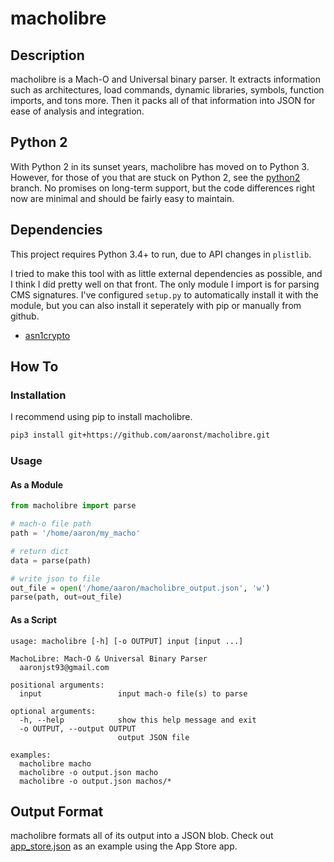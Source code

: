 # macholibre

## Description
macholibre is a Mach-O and Universal binary parser.  It extracts information 
such as architectures, load commands, dynamic libraries, symbols, function 
imports, and tons more.  Then it packs all of that information into JSON for 
ease of analysis and integration.

## Python 2
With Python 2 in its sunset years, macholibre has moved on to Python 3.
However, for those of you that are stuck on Python 2, see the [python2](https://github.com/aaronst/macholibre/tree/python2)
branch. No promises on long-term support, but the code differences right now
are minimal and should be fairly easy to maintain.

## Dependencies
This project requires Python 3.4+ to run, due to API changes in `plistlib`.

I tried to make this tool with as little external dependencies as possible, and
I think I did pretty well on that front.  The only module I import is for
parsing CMS signatures.  I've configured `setup.py` to automatically install
it with the module, but you can also install it seperately with pip or manually
from github.
* [asn1crypto](https://github.com/wbond/asn1crypto)

## How To

### Installation
I recommend using pip to install macholibre.
```bash
pip3 install git+https://github.com/aaronst/macholibre.git
```

### Usage
#### As a Module
```python
from macholibre import parse

# mach-o file path
path = '/home/aaron/my_macho'

# return dict
data = parse(path)

# write json to file
out_file = open('/home/aaron/macholibre_output.json', 'w')
parse(path, out=out_file)
```

#### As a Script
```
usage: macholibre [-h] [-o OUTPUT] input [input ...]

MachoLibre: Mach-O & Universal Binary Parser
  aaronjst93@gmail.com

positional arguments:
  input                 input mach-o file(s) to parse

optional arguments:
  -h, --help            show this help message and exit
  -o OUTPUT, --output OUTPUT
                        output JSON file

examples:
  macholibre macho
  macholibre -o output.json macho
  macholibre -o output.json machos/*
```

## Output Format
macholibre formats all of its output into a JSON blob.  Check out
[app_store.json](app_store.json) as an example using the App Store app.

